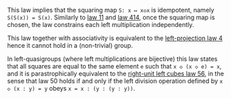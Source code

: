 This law implies that the squaring map `S: x ↦ x◇x` is idempotent, namely `S(S(x)) = S(x)`.  Similarly to [law 11](https://teorth.github.io/equational_theories/implications/?11) and [law 414](https://teorth.github.io/equational_theories/implications/?414), once the squaring map is chosen, the law constrains each left multiplication independently.

This law together with associativity is equivalent to the [left-projection law 4](https://teorth.github.io/equational_theories/implications/?4) hence it cannot hold in a (non-trivial) group.

In left-quasigroups (where left multiplications are bijective) this law states that all squares are equal to the same element `e` such that `x ◇ (x ◇ e) = x`, and it is parastrophically equivalent to the [right-unit left cubes law 56](https://teorth.github.io/equational_theories/implications/?56), in the sense that law 50 holds if and only if the left division operation defined by `x ◇ (x : y) = y` obeys `x = x : (y : (y : y))`.
